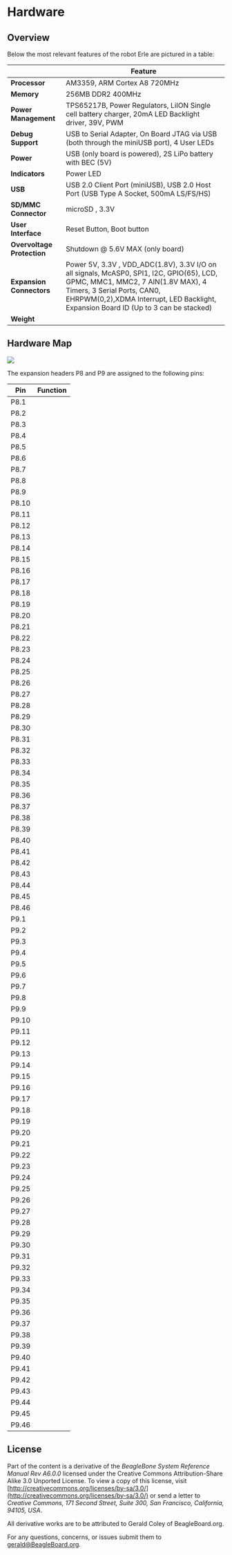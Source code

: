Hardware
=========

Overview
---------
Below the most relevant features of the robot Erle are pictured in a table:

|    | **Feature** |
|----|---------|
| **Processor** | AM3359, ARM Cortex A8 720MHz |
| **Memory** |  256MB DDR2 400MHz|
| **Power Management** | TPS65217B, Power Regulators, LiION Single cell battery charger, 20mA LED Backlight driver, 39V, PWM |
| **Debug Support** | USB to Serial Adapter, On Board JTAG via USB (both through the miniUSB port), 4 User LEDs|
| **Power** | USB (only board is powered), 2S LiPo battery with BEC (5V)|
| **Indicators**| Power LED |
| **USB** | USB 2.0 Client Port (miniUSB), USB 2.0 Host Port (USB Type A Socket, 500mA LS/FS/HS)|
| **SD/MMC Connector** | microSD , 3.3V |
| **User Interface** | Reset Button, Boot button |
| **Overvoltage Protection** | Shutdown @ 5.6V MAX (only board) |
| **Expansion Connectors** | Power 5V, 3.3V , VDD_ADC(1.8V), 3.3V I/O on all signals, McASP0, SPI1, I2C, GPIO(65), LCD, GPMC, MMC1, MMC2, 7 AIN(1.8V MAX), 4 Timers, 3 Serial Ports, CAN0, EHRPWM(0,2),XDMA Interrupt, LED Backlight, Expansion Board ID (Up to 3 can be stacked) |
| **Weight** | |

Hardware Map
------------

![](img/erle_map.jpg)

The expansion headers P8 and P9 are assigned to the following pins:

| **Pin** | **Function** |
|---------|--------------|
| P8.1 | |
| P8.2 | |
| P8.3 | |
| P8.4 | |
| P8.5 | |
| P8.6 | |
| P8.7 | |
| P8.8 | |
| P8.9 | |
| P8.10 | |
| P8.11 | |
| P8.12 | |
| P8.13 | |
| P8.14 | |
| P8.15 | |
| P8.16 | |
| P8.17 | |
| P8.18 | |
| P8.19 | |
| P8.20 | |
| P8.21 | |
| P8.22 | |
| P8.23 | |
| P8.24 | |
| P8.25 | |
| P8.26 | |
| P8.27 | |
| P8.28 | |
| P8.29 | |
| P8.30 | |
| P8.31 | |
| P8.32 | |
| P8.33 | |
| P8.34 | |
| P8.35 | |
| P8.36 | |
| P8.37 | |
| P8.38 | |
| P8.39 | |
| P8.40 | |
| P8.41 | |
| P8.42 | |
| P8.43 | |
| P8.44 | |
| P8.45 | |
| P8.46 | |
| P9.1 | |
| P9.2 | |
| P9.3 | |
| P9.4 | |
| P9.5 | |
| P9.6 | |
| P9.7 | |
| P9.8 | |
| P9.9 | |
| P9.10 | |
| P9.11 | |
| P9.12 | |
| P9.13 | |
| P9.14 | |
| P9.15 | |
| P9.16 | |
| P9.17 | |
| P9.18 | |
| P9.19 | |
| P9.20 | |
| P9.21 | |
| P9.22 | |
| P9.23 | |
| P9.24 | |
| P9.25 | |
| P9.26 | |
| P9.27 | |
| P9.28 | |
| P9.29 | |
| P9.30 | |
| P9.31 | |
| P9.32 | |
| P9.33 | |
| P9.34 | |
| P9.35 | |
| P9.36 | |
| P9.37 | |
| P9.38 | |
| P9.39 | |
| P9.40 | |
| P9.41 | |
| P9.42 | |
| P9.43 | |
| P9.44 | |
| P9.45 | |
| P9.46 | |


License
--------
Part of the content is a derivative of the *BeagleBone System Reference Manual Rev A6.0.0*  licensed under the Creative Commons Attribution-Share Alike 3.0 Unported License. To view a copy of this license, visit [http://creativecommons.org/licenses/by-sa/3.0/](http://creativecommons.org/licenses/by-sa/3.0/) or send a letter to *Creative Commons, 171 Second Street, Suite 300, San Francisco, California, 94105, USA*.

All derivative works are to be attributed to Gerald Coley of BeagleBoard.org. 

For any questions, concerns, or issues submit them to gerald@BeagleBoard.org.